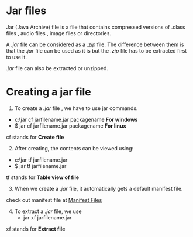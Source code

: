 # Jar files

Jar (Java Archive) file is a file that contains compressed versions of .class files , audio files , image files or directories.

A *.jar* file can be considered as a *.zip* file. The difference between them is that the *.jar* file can be used as it is but the *.zip* file has to be extracted first to use it.

*.jar* file can also be extracted or unzipped.

# Creating a jar file

1. To create a *.jar* file , we have to use jar commands.
  - c:\jar cf jarfilename.jar packagename       **For windows**
  - $ jar cf jarfilename.jar packagename        **For linux**
  
cf stands for **Create file**

2. After creating, the contents can be viewed using:
  - c:\jar tf jarfilename.jar
  - $ jar tf jarfilename.jar
  
tf stands for **Table view of file**

3. When we create a *.jar* file, it automatically gets a default manifest file. 

check out manifest file at [Manifest Files](https://en.wikipedia.org/wiki/Manifest_file)

4. To extract a *.jar* file, we use
   - jar xf jarfilename.jar
   
xf stands for **Extract file**
